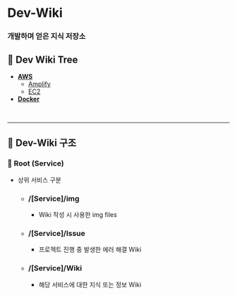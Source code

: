 # Dev-Wiki
### 개발하며 얻은 지식 저장소


## :deciduous_tree: Dev Wiki Tree
- **[AWS](./AWS)**
    - [Amplify](./AWS/Amplify)
    - [EC2](,/AWS/EC2)
- **[Docker](./Docker)**
  
<br/>

---

## :pushpin: Dev-Wiki 구조

### :open_file_folder: Root (Service)
- 상위 서비스 구분
    - ### /[Service]/img
        - Wiki 작성 시 사용한 img files
    - ### /[Service]/Issue
        - 프로젝트 진행 중 발생한 에러 해결 Wiki
    - ### /[Service]/Wiki
        - 해당 서비스에 대한 지식 또는 정보 Wiki

<br/>
